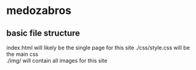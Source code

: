 # medozabros

## basic file structure
index.html will likely be the single page for this site
./css/style.css will be the main css  
./img/ will contain all images for this site